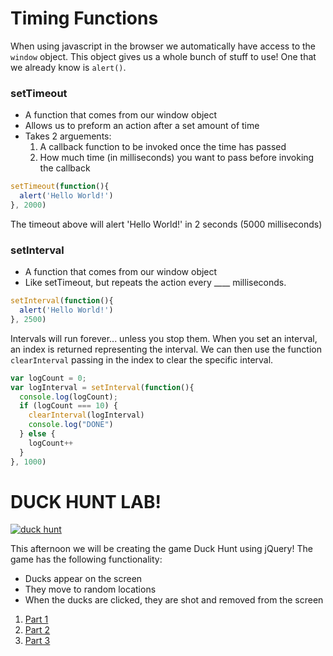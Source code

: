 # Timing Functions

When using javascript in the browser we automatically have access to the `window` object. This object gives us a whole bunch of stuff to use! One that we already know is `alert()`. 

### setTimeout 

- A function that comes from our window object
- Allows us to preform an action after a set amount of time
- Takes 2 arguements:
  1. A callback function to be invoked once the time has passed
  2. How much time (in milliseconds) you want to pass before invoking the callback 

```js
setTimeout(function(){
  alert('Hello World!')
}, 2000)
```

The timeout above will alert 'Hello World!' in 2 seconds (5000 milliseconds)

### setInterval 

- A function that comes from our window object
- Like setTimeout, but repeats the action every ____ milliseconds.

```js
setInterval(function(){
  alert('Hello World!')
}, 2500)
```

Intervals will run forever... unless you stop them. When you set an interval, an index is returned representing the interval. We can then use the function `clearInterval` passing in the index to clear the specific interval. 

```js 
var logCount = 0;
var logInterval = setInterval(function(){
  console.log(logCount);
  if (logCount === 10) {
    clearInterval(logInterval)
    console.log("DONE")
  } else {
    logCount++
  }
}, 1000)
```

# DUCK HUNT LAB!

[![duck hunt](https://media.giphy.com/media/Rs2iAnfEImXIs/giphy.gif)](https://www.youtube.com/watch?v=x-daxzVxrQI)

This afternoon we will be creating the game Duck Hunt using jQuery! The game has the following functionality:
- Ducks appear on the screen
- They move to random locations
- When the ducks are clicked, they are shot and removed from the screen

1. [Part 1](duckhunt-1.md)
2. [Part 2](duckhunt-2.md)
3. [Part 3](duckhunt-3.md)